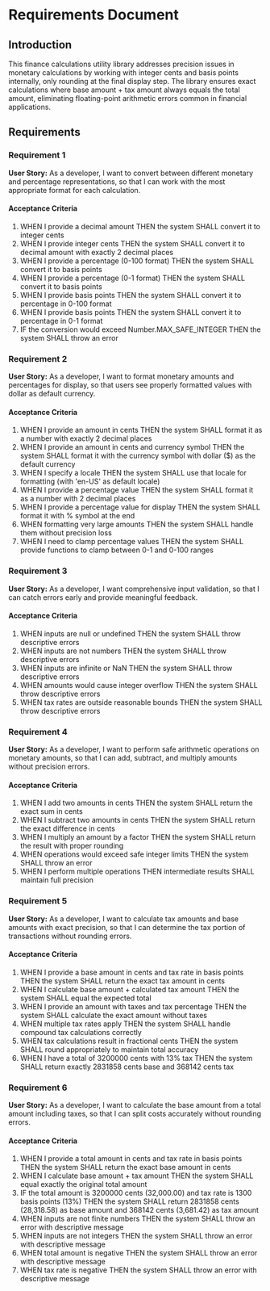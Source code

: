 # Requirements Document

## Introduction

This finance calculations utility library addresses precision issues in monetary calculations by working with integer cents and basis points internally, only rounding at the final display step. The library ensures exact calculations where base amount + tax amount always equals the total amount, eliminating floating-point arithmetic errors common in financial applications.

## Requirements

### Requirement 1

**User Story:** As a developer, I want to convert between different monetary and percentage representations, so that I can work with the most appropriate format for each calculation.

#### Acceptance Criteria

1. WHEN I provide a decimal amount THEN the system SHALL convert it to integer cents
2. WHEN I provide integer cents THEN the system SHALL convert it to decimal amount with exactly 2 decimal places
3. WHEN I provide a percentage (0-100 format) THEN the system SHALL convert it to basis points
4. WHEN I provide a percentage (0-1 format) THEN the system SHALL convert it to basis points
5. WHEN I provide basis points THEN the system SHALL convert it to percentage in 0-100 format
6. WHEN I provide basis points THEN the system SHALL convert it to percentage in 0-1 format
7. IF the conversion would exceed Number.MAX_SAFE_INTEGER THEN the system SHALL throw an error

### Requirement 2

**User Story:** As a developer, I want to format monetary amounts and percentages for display, so that users see properly formatted values with dollar as default currency.

#### Acceptance Criteria

1. WHEN I provide an amount in cents THEN the system SHALL format it as a number with exactly 2 decimal places
2. WHEN I provide an amount in cents and currency symbol THEN the system SHALL format it with the currency symbol with dollar ($) as the default currency
3. WHEN I specify a locale THEN the system SHALL use that locale for formatting (with 'en-US' as default locale)
4. WHEN I provide a percentage value THEN the system SHALL format it as a number with 2 decimal places
5. WHEN I provide a percentage value for display THEN the system SHALL format it with % symbol at the end
6. WHEN formatting very large amounts THEN the system SHALL handle them without precision loss
7. WHEN I need to clamp percentage values THEN the system SHALL provide functions to clamp between 0-1 and 0-100 ranges

### Requirement 3

**User Story:** As a developer, I want comprehensive input validation, so that I can catch errors early and provide meaningful feedback.

#### Acceptance Criteria

1. WHEN inputs are null or undefined THEN the system SHALL throw descriptive errors
2. WHEN inputs are not numbers THEN the system SHALL throw descriptive errors
3. WHEN inputs are infinite or NaN THEN the system SHALL throw descriptive errors
4. WHEN amounts would cause integer overflow THEN the system SHALL throw descriptive errors
5. WHEN tax rates are outside reasonable bounds THEN the system SHALL throw descriptive errors

### Requirement 4

**User Story:** As a developer, I want to perform safe arithmetic operations on monetary amounts, so that I can add, subtract, and multiply amounts without precision errors.

#### Acceptance Criteria

1. WHEN I add two amounts in cents THEN the system SHALL return the exact sum in cents
2. WHEN I subtract two amounts in cents THEN the system SHALL return the exact difference in cents
3. WHEN I multiply an amount by a factor THEN the system SHALL return the result with proper rounding
4. WHEN operations would exceed safe integer limits THEN the system SHALL throw an error
5. WHEN I perform multiple operations THEN intermediate results SHALL maintain full precision

### Requirement 5

**User Story:** As a developer, I want to calculate tax amounts and base amounts with exact precision, so that I can determine the tax portion of transactions without rounding errors.

#### Acceptance Criteria

1. WHEN I provide a base amount in cents and tax rate in basis points THEN the system SHALL return the exact tax amount in cents
2. WHEN I calculate base amount + calculated tax amount THEN the system SHALL equal the expected total
3. WHEN I provide an amount with taxes and tax percentage THEN the system SHALL calculate the exact amount without taxes
4. WHEN multiple tax rates apply THEN the system SHALL handle compound tax calculations correctly
5. WHEN tax calculations result in fractional cents THEN the system SHALL round appropriately to maintain total accuracy
6. WHEN I have a total of 3200000 cents with 13% tax THEN the system SHALL return exactly 2831858 cents base and 368142 cents tax

### Requirement 6

**User Story:** As a developer, I want to calculate the base amount from a total amount including taxes, so that I can split costs accurately without rounding errors.

#### Acceptance Criteria

1. WHEN I provide a total amount in cents and tax rate in basis points THEN the system SHALL return the exact base amount in cents
2. WHEN I calculate base amount + tax amount THEN the system SHALL equal exactly the original total amount
3. IF the total amount is 3200000 cents (32,000.00) and tax rate is 1300 basis points (13%) THEN the system SHALL return 2831858 cents (28,318.58) as base amount and 368142 cents (3,681.42) as tax amount
4. WHEN inputs are not finite numbers THEN the system SHALL throw an error with descriptive message
5. WHEN inputs are not integers THEN the system SHALL throw an error with descriptive message
6. WHEN total amount is negative THEN the system SHALL throw an error with descriptive message
7. WHEN tax rate is negative THEN the system SHALL throw an error with descriptive message